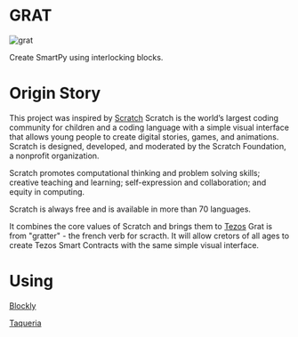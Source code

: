 # GRAT
![grat](https://user-images.githubusercontent.com/2120817/164582200-30d66d80-50c7-4a4a-9bda-0aa06dd36370.png)

Create SmartPy using interlocking blocks.


# Origin Story
This project was inspired by [Scratch](https://scratch.mit.edu/)
Scratch is the world’s largest coding community for children and a coding language with a simple visual interface that allows young people to create digital stories, games, and animations. Scratch is designed, developed, and moderated by the Scratch Foundation, a nonprofit organization.

Scratch promotes computational thinking and problem solving skills; creative teaching and learning; self-expression and collaboration; and equity in computing.

Scratch is always free and is available in more than 70 languages.

It combines the core values of Scratch and brings them to [Tezos](https://tezos.com/) 
Grat is from "gratter" - the french verb for scracth. It will allow cretors of all ages to create Tezos Smart Contracts with the same simple visual interface.

# Using
[Blockly](https://developers.google.com/blockly)

[Taqueria](https://taqueria.io/)


